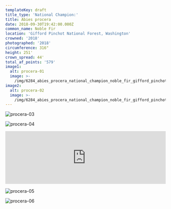 ```yaml
---
templateKey: draft
title_type: 'National Champion:'
title: Abies procera
date: 2018-09-30T19:42:00.000Z
common_name: Noble Fir
location: 'Gifford Pinchot National Forest, Washington'
crowned: '2018'
photographed: '2018'
circumference: 316"
height: 251'
crown_spread: 44'
total_af_points: '579'
image1:
  alt: procera-01
  image: >-
    /img/6284_abies_procera_national_champion_noble_fir_gifford_pinchot_national_forest_washington_september_30_208_american_forests_brian_kelley_1.jpg
image2:
  alt: procera-02
  image: >-
    /img/6284_abies_procera_national_champion_noble_fir_gifford_pinchot_national_forest_washington_september_30_208_american_forests_brian_kelley_looking_up.jpg
---
```

![procera-03](/img/6284_abies_procera_national_champion_noble_fir_gifford_pinchot_national_forest_washington_september_30_208_american_forests_brian_kelley_scale_2.jpg)

![procera-04](/img/6284_abies_procera_national_champion_noble_fir_gifford_pinchot_national_forest_washington_september_30_208_american_forests_brian_kelley_3.jpg)

<iframe width="100%" height="166" scrolling="no" frameborder="no" allow="autoplay" src="https://w.soundcloud.com/player/?url=https%3A//api.soundcloud.com/tracks/606029916&color=%23ff5500&auto_play=false&hide_related=false&show_comments=true&show_user=true&show_reposts=false&show_teaser=true"></iframe>

![procera-05](/img/6284_abies_procera_national_champion_noble_fir_gifford_pinchot_national_forest_washington_september_30_208_american_forests_brian_kelley_2.jpg)

![procera-06](/img/6284_abies_procera_national_champion_noble_fir_gifford_pinchot_national_forest_washington_september_30_208_american_forests_brian_kelley_scaleconcolor.jpg)
